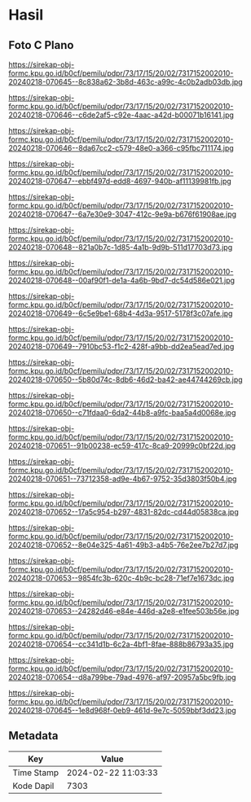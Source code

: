 # Hasil

## Foto C Plano

https://sirekap-obj-formc.kpu.go.id/b0cf/pemilu/pdpr/73/17/15/20/02/7317152002010-20240218-070645--8c838a62-3b8d-463c-a99c-4c0b2adb03db.jpg

https://sirekap-obj-formc.kpu.go.id/b0cf/pemilu/pdpr/73/17/15/20/02/7317152002010-20240218-070646--c6de2af5-c92e-4aac-a42d-b00071b16141.jpg

https://sirekap-obj-formc.kpu.go.id/b0cf/pemilu/pdpr/73/17/15/20/02/7317152002010-20240218-070646--8da67cc2-c579-48e0-a366-c95fbc711174.jpg

https://sirekap-obj-formc.kpu.go.id/b0cf/pemilu/pdpr/73/17/15/20/02/7317152002010-20240218-070647--ebbf497d-edd8-4697-940b-af11139981fb.jpg

https://sirekap-obj-formc.kpu.go.id/b0cf/pemilu/pdpr/73/17/15/20/02/7317152002010-20240218-070647--6a7e30e9-3047-412c-9e9a-b676f61908ae.jpg

https://sirekap-obj-formc.kpu.go.id/b0cf/pemilu/pdpr/73/17/15/20/02/7317152002010-20240218-070648--821a0b7c-1d85-4a1b-9d9b-511d17703d73.jpg

https://sirekap-obj-formc.kpu.go.id/b0cf/pemilu/pdpr/73/17/15/20/02/7317152002010-20240218-070648--00af90f1-de1a-4a6b-9bd7-dc54d586e021.jpg

https://sirekap-obj-formc.kpu.go.id/b0cf/pemilu/pdpr/73/17/15/20/02/7317152002010-20240218-070649--6c5e9be1-68b4-4d3a-9517-5178f3c07afe.jpg

https://sirekap-obj-formc.kpu.go.id/b0cf/pemilu/pdpr/73/17/15/20/02/7317152002010-20240218-070649--7910bc53-f1c2-428f-a9bb-dd2ea5ead7ed.jpg

https://sirekap-obj-formc.kpu.go.id/b0cf/pemilu/pdpr/73/17/15/20/02/7317152002010-20240218-070650--5b80d74c-8db6-46d2-ba42-ae44744269cb.jpg

https://sirekap-obj-formc.kpu.go.id/b0cf/pemilu/pdpr/73/17/15/20/02/7317152002010-20240218-070650--c71fdaa0-6da2-44b8-a9fc-baa5a4d0068e.jpg

https://sirekap-obj-formc.kpu.go.id/b0cf/pemilu/pdpr/73/17/15/20/02/7317152002010-20240218-070651--91b00238-ec59-417c-8ca9-20999c0bf22d.jpg

https://sirekap-obj-formc.kpu.go.id/b0cf/pemilu/pdpr/73/17/15/20/02/7317152002010-20240218-070651--73712358-ad9e-4b67-9752-35d3803f50b4.jpg

https://sirekap-obj-formc.kpu.go.id/b0cf/pemilu/pdpr/73/17/15/20/02/7317152002010-20240218-070652--17a5c954-b297-4831-82dc-cd44d05838ca.jpg

https://sirekap-obj-formc.kpu.go.id/b0cf/pemilu/pdpr/73/17/15/20/02/7317152002010-20240218-070652--8e04e325-4a61-49b3-a4b5-76e2ee7b27d7.jpg

https://sirekap-obj-formc.kpu.go.id/b0cf/pemilu/pdpr/73/17/15/20/02/7317152002010-20240218-070653--9854fc3b-620c-4b9c-bc28-71ef7e1673dc.jpg

https://sirekap-obj-formc.kpu.go.id/b0cf/pemilu/pdpr/73/17/15/20/02/7317152002010-20240218-070653--24282d46-e84e-446d-a2e8-e1fee503b56e.jpg

https://sirekap-obj-formc.kpu.go.id/b0cf/pemilu/pdpr/73/17/15/20/02/7317152002010-20240218-070654--cc341d1b-6c2a-4bf1-8fae-888b86793a35.jpg

https://sirekap-obj-formc.kpu.go.id/b0cf/pemilu/pdpr/73/17/15/20/02/7317152002010-20240218-070654--d8a799be-79ad-4976-af97-20957a5bc9fb.jpg

https://sirekap-obj-formc.kpu.go.id/b0cf/pemilu/pdpr/73/17/15/20/02/7317152002010-20240218-070645--1e8d968f-0eb9-461d-9e7c-5059bbf3dd23.jpg


## Metadata

| Key        | Value               |
| ---------- | ------------------- |
| Time Stamp | 2024-02-22 11:03:33 |
| Kode Dapil | 7303                |



